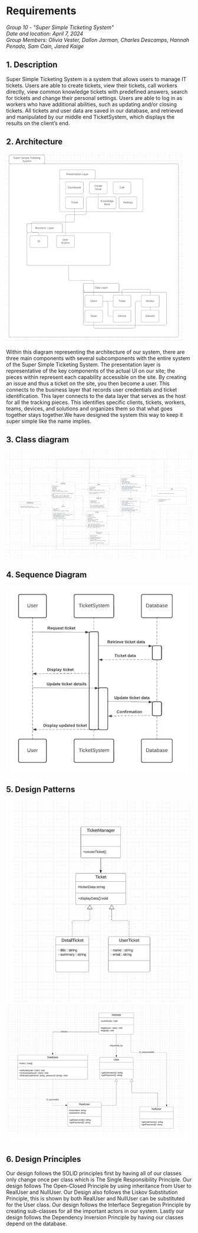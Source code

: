 # Requirements

_Group 10 - "Super Simple Ticketing System"\
Date and location: April 7, 2024\
Group Members: Olivia Vester, Dallon Jarman, Charles Descamps, Hannah Penado, Sam Cain, Jared Kaige_

## 1. Description
Super Simple Ticketing System is a system that allows users to manage IT tickets. Users are able to create tickets, view their tickets, call workers directly, view common knowledge tickets with predefined answers, search for tickets and change their personal settings. Users are able to log in as workers who have additional abilities, such as updating and/or closing tickets. All tickets and user data are saved in our database, and retrieved and manipulated by our middle end TicketSystem, which displays the results on the client’s end. 

## 2. Architecture
![Architecture](/Deliverables/img/D5/Architecture.png)

Within this diagram representing the architecture of our system, there are three main components with several subcomponents with the entire system of the Super Simple Ticketing System. The presentation layer is representative of the key components of the actual UI on our site; the pieces within represent each capability accessible on the site. By creating an issue and thus a ticket on the site, you then become a user. This connects to the business layer that records user credentials and ticket identification. This layer connects to the data layer that serves as the host for all the tracking pieces. This identifies specific clients, tickets, workers, teams, devices, and solutions and organizes them so that what goes together stays together.​ We have designed the system this way to keep it super simple like the name implies.


## 3. Class diagram
![Architecture](/Deliverables/img/D5/ClassDiagram.png)

## 4. Sequence Diagram
![Architecture](/Deliverables/img/D5/SequenceDiagram.png)

## 5. Design Patterns
![Architecture](/Deliverables/img/D5/DesignPatterns1.png)
![Architecture](/Deliverables/img/D5/DesignPattern2.png)

## 6. Design Principles
Our design follows the SOLID principles first by having all of our classes only change once per class which is The Single Responsibility Principle. Our design follows The Open-Closed Principle by using inheritance from User to RealUser and NullUser. Our Design also follows the Liskov Substitution Principle, this is shown by both RealUser and NullUser can be substituted for the User class. Our design follows the Interface Segregation Principle by creating sub-classes for all the important actors in our system. Lastly our design follows the Dependency Inversion Principle by having our classes depend on the database.